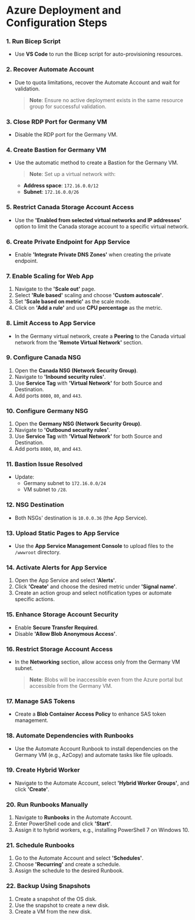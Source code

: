 # Azure Deployment and Configuration Steps

### 1. Run Bicep Script
- Use **VS Code** to run the Bicep script for auto-provisioning resources.

### 2. Recover Automate Account
- Due to quota limitations, recover the Automate Account and wait for validation.
  > **Note**: Ensure no active deployment exists in the same resource group for successful validation.

### 3. Close RDP Port for Germany VM
- Disable the RDP port for the Germany VM.

### 4. Create Bastion for Germany VM
- Use the automatic method to create a Bastion for the Germany VM.
  > **Note**: Set up a virtual network with:
  - **Address space**: `172.16.0.0/12`
  - **Subnet**: `172.16.0.0/26`

### 5. Restrict Canada Storage Account Access
- Use the **'Enabled from selected virtual networks and IP addresses'** option to limit the Canada storage account to a specific virtual network.

### 6. Create Private Endpoint for App Service
- Enable **'Integrate Private DNS Zones'** when creating the private endpoint.

### 7. Enable Scaling for Web App
1. Navigate to the **'Scale out'** page.
2. Select **'Rule based'** scaling and choose **'Custom autoscale'**.
3. Set **'Scale based on metric'** as the scale mode.
4. Click on **'Add a rule'** and use **CPU percentage** as the metric.

### 8. Limit Access to App Service
- In the Germany virtual network, create a **Peering** to the Canada virtual network from the **'Remote Virtual Network'** section.

### 9. Configure Canada NSG
1. Open the **Canada NSG (Network Security Group)**.
2. Navigate to **'Inbound security rules'**.
3. Use **Service Tag** with **'Virtual Network'** for both Source and Destination.
4. Add ports `8080`, `80`, and `443`.

### 10. Configure Germany NSG
1. Open the **Germany NSG (Network Security Group)**.
2. Navigate to **'Outbound security rules'**.
3. Use **Service Tag** with **'Virtual Network'** for both Source and Destination.
4. Add ports `8080`, `80`, and `443`.

### 11. Bastion Issue Resolved
- Update:
  - Germany subnet to `172.16.0.0/24`
  - VM subnet to `/28`.

### 12. NSG Destination
- Both NSGs' destination is `10.0.0.36` (the App Service).

### 13. Upload Static Pages to App Service
- Use the **App Service Management Console** to upload files to the `/wwwroot` directory.

### 14. Activate Alerts for App Service
1. Open the App Service and select **'Alerts'**.
2. Click **'Create'** and choose the desired metric under **'Signal name'**.
3. Create an action group and select notification types or automate specific actions.

### 15. Enhance Storage Account Security
- Enable **Secure Transfer Required**.
- Disable **'Allow Blob Anonymous Access'**.

### 16. Restrict Storage Account Access
- In the **Networking** section, allow access only from the Germany VM subnet.
  > **Note**: Blobs will be inaccessible even from the Azure portal but accessible from the Germany VM.

### 17. Manage SAS Tokens
- Create a **Blob Container Access Policy** to enhance SAS token management.

### 18. Automate Dependencies with Runbooks
- Use the Automate Account Runbook to install dependencies on the Germany VM (e.g., AzCopy) and automate tasks like file uploads.

### 19. Create Hybrid Worker
- Navigate to the Automate Account, select **'Hybrid Worker Groups'**, and click **'Create'**.

### 20. Run Runbooks Manually
1. Navigate to **Runbooks** in the Automate Account.
2. Enter PowerShell code and click **'Start'**.
3. Assign it to hybrid workers, e.g., installing PowerShell 7 on Windows 10.

### 21. Schedule Runbooks
1. Go to the Automate Account and select **'Schedules'**.
2. Choose **'Recurring'** and create a schedule.
3. Assign the schedule to the desired Runbook.

### 22. Backup Using Snapshots
1. Create a snapshot of the OS disk.
2. Use the snapshot to create a new disk.
3. Create a VM from the new disk.
